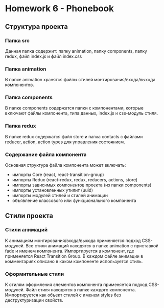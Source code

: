 # Homework 6 - Phonebook

## Структура проекта

### Папка src

Данная папка содержит: папку animation, папку components, папку redux, файл index.js и файл
index.css

### Папка animation

В папке animation хранятся файлы стилей монтирования/входа/выхода компонентов.

### Папка components

В папке components содержатся папки с компонентами, которые включают файлы компонента, типа данных,
index.js и css-модуль стиля.

### Папка redux

В папке redux содержатся файл store и папка contacts с файлами reducer, action, action types для
управления состоянием.

### Содержание файла компонента

Основная структура файла компонента может включать:

- импорты Core (react, react-transition-group)
- импорты Redux (react-redux, redux, reducers, actions, store)
- импорты зависимых компонентов проекта (из папки components)
- импорты установленных утилит (uuid)
- импорты модулей стилей и стилей анимации
- объявление классового или функционального компонента

## Стили проекта

### Стили анимаций

К анимациям монтирования/входа/выхода применяется подход CSS-модулей. Все стили анимаций находятся в
папке animation с приставкой fade и именем компонента. Импортируется в компонент, где применяется
React Transition Group. В каждом файле анимации в комментариях описано в каком компоненте
используется стиль.

### Оформительные стили

К стилям оформления элементов компонента применяется подход CSS-модулей. Файл стиля находятся в
папке каждого компонента. Импортируется как объект стилей с именем styles без деструктуризации
свойств.
